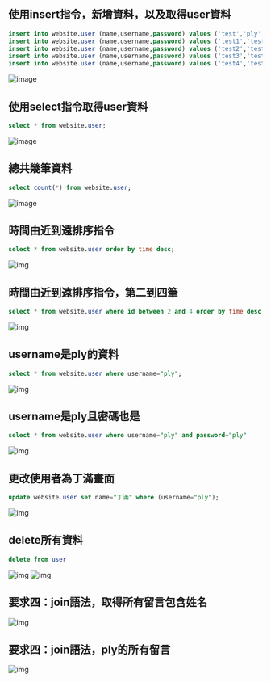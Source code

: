 ## 使用insert指令，新增資料，以及取得user資料

```sql
insert into website.user (name,username,password) values ('test','ply','ply');
insert into website.user (name,username,password) values ('test1','test1','test1');
insert into website.user (name,username,password) values ('test2','test2','test2');
insert into website.user (name,username,password) values ('test3','test3','test3');
insert into website.user (name,username,password) values ('test4','test4','test4');
```

![image](https://github.com/xboxertony/Homework/blob/master/homework5/img/%E4%BA%94%E7%AD%86%E8%B3%87%E6%96%99%E7%95%AB%E9%9D%A2.png)

## 使用select指令取得user資料

```sql
select * from website.user;
```

![image](https://github.com/xboxertony/Homework/blob/master/homework5/img/%E4%BA%94%E7%AD%86%E8%B3%87%E6%96%99%E7%95%AB%E9%9D%A2.png)

## 總共幾筆資料

```sql
select count(*) from website.user;
```

![image](https://github.com/xboxertony/Homework/blob/master/homework5/img/%E7%B8%BD%E5%85%B1%E5%A4%9A%E5%B0%91%E6%AC%84%E4%BD%8D.png)

## 時間由近到遠排序指令

```sql
select * from website.user order by time desc;
```

![img](https://github.com/xboxertony/Homework/blob/master/homework5/img/%E7%94%B1%E8%BF%91%E5%88%B0%E9%81%A0.png)

## 時間由近到遠排序指令，第二到四筆

```sql
select * from website.user where id between 2 and 4 order by time desc;
```

![img](https://github.com/xboxertony/Homework/blob/master/homework5/img/%E7%94%B1%E8%BF%91%E5%88%B0%E9%81%A0%E7%AC%AC%E4%BA%8C%E5%88%B0%E5%9B%9B%E7%AD%86.png)

## username是ply的資料
```sql
select * from website.user where username="ply";
```
![img](https://github.com/xboxertony/Homework/blob/master/homework5/img/username%E6%98%AFply.png)

## username是ply且密碼也是

```sql
select * from website.user where username="ply" and password="ply"
```
![img](https://github.com/xboxertony/Homework/blob/master/homework5/img/username%E6%98%AFply%E4%B8%94%E5%AF%86%E7%A2%BC%E4%B9%9F%E6%98%AF.png)

## 更改使用者為丁滿畫面

```sql
update website.user set name="丁滿" where (username="ply");
```
![img](https://github.com/xboxertony/Homework/blob/master/homework5/img/%E4%B8%81%E6%BB%BF%E7%95%AB%E9%9D%A2.png)

## delete所有資料
```sql
delete from user
```
![img](https://github.com/xboxertony/Homework/blob/master/homework5/img/%E5%88%AA%E9%99%A4%E6%89%80%E6%9C%89%E8%B3%87%E6%96%99.png)
![img](https://github.com/xboxertony/Homework/blob/master/homework5/img/%E8%B3%87%E6%96%99%E7%82%BA%E7%A9%BA%E7%9A%84%E7%95%AB%E9%9D%A2.png)

## 要求四：join語法，取得所有留言包含姓名
![img](https://github.com/xboxertony/Homework/blob/master/homework5/img/%E7%95%99%E8%A8%80%E4%B8%AD%E5%BF%85%E9%A0%88%E5%8C%85%E5%90%AB%E6%9C%83%E5%93%A1%E5%90%8D%E7%A8%B1.png)

## 要求四：join語法，ply的所有留言
![img](https://github.com/xboxertony/Homework/blob/master/homework5/img/%E6%93%B7%E5%8F%96%E6%98%AFply%E7%9A%84%E6%89%80%E6%9C%89%E7%95%99%E8%A8%80.png)
